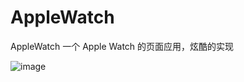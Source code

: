 # AppleWatch
AppleWatch
一个 Apple Watch 的页面应用，炫酷的实现


 ![image](https://github.com/YuBinPublic/AppleWatch/master/AppleWatch/401E7C7FB9434E9E1EDF17E98DFB92DB.jpg)
